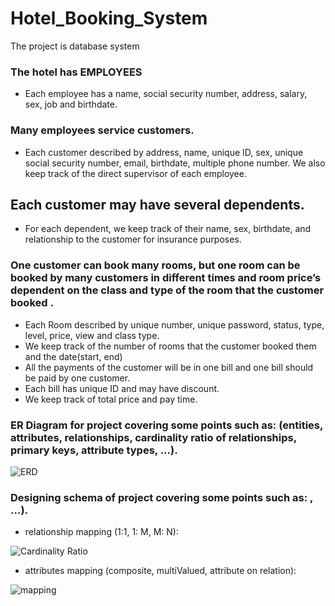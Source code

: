 # Hotel_Booking_System
The project is database system 

### The hotel has EMPLOYEES 
- Each employee has a name, social security number, address, salary, sex, job and birthdate. 
### Many employees service customers.
- Each customer described by address, name, unique ID, sex, unique social security number, email, birthdate, multiple phone number. We also keep track of the direct supervisor of each employee.
## Each customer may have several dependents. 
- For each dependent, we keep track of their name, sex, birthdate, and relationship to the customer for insurance purposes.
### One customer can book many rooms, but one room can be booked by many customers in different times and room price’s dependent on the class and type of the room that the customer booked . 
- Each Room described by unique number, unique password, status, type, level, price, view and class type.   
- We keep track of the number of rooms that the customer booked them and the date(start, end)
- All the payments of the customer will be in one bill and one bill should be paid by one customer.
- Each bill has unique ID and may have discount. 
- We keep track of total price and pay time.

### ER Diagram for project covering some points such as: (entities, attributes, relationships, cardinality ratio of relationships, primary keys, attribute types, ...).

![ERD](https://user-images.githubusercontent.com/92521186/175804288-b3908f5e-a5a9-459a-a239-7101381c0e87.png)

### Designing schema of project covering some points such as: , ...).

- relationship mapping (1:1, 1: M, M: N):

![Cardinality Ratio](https://user-images.githubusercontent.com/92521186/175804454-ba2778ae-4d3a-475e-9942-47b215b54e5b.png)

- attributes mapping (composite, multiValued, attribute on relation):

![mapping](https://user-images.githubusercontent.com/92521186/175804292-1ddcae32-40e3-4a14-b761-130616158478.jpeg)
